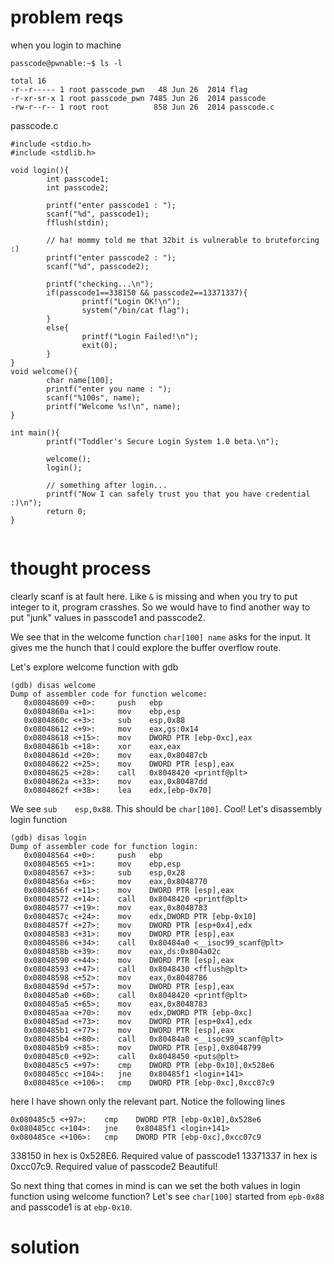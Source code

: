 # problem reqs
when you login to machine

```
passcode@pwnable:~$ ls -l 

total 16
-r--r----- 1 root passcode_pwn   48 Jun 26  2014 flag
-r-xr-sr-x 1 root passcode_pwn 7485 Jun 26  2014 passcode
-rw-r--r-- 1 root root          858 Jun 26  2014 passcode.c

```

passcode.c

```
#include <stdio.h>  
#include <stdlib.h> 

void login(){
        int passcode1;
        int passcode2;

        printf("enter passcode1 : ");
        scanf("%d", passcode1);
        fflush(stdin);

        // ha! mommy told me that 32bit is vulnerable to bruteforcing :)
        printf("enter passcode2 : ");
        scanf("%d", passcode2);

        printf("checking...\n");
        if(passcode1==338150 && passcode2==13371337){
                printf("Login OK!\n");
                system("/bin/cat flag");
        }
        else{
                printf("Login Failed!\n");
                exit(0);
        }
}
void welcome(){
        char name[100];
        printf("enter you name : ");
        scanf("%100s", name);
        printf("Welcome %s!\n", name);
}

int main(){
        printf("Toddler's Secure Login System 1.0 beta.\n");

        welcome();  
        login();

        // something after login...
        printf("Now I can safely trust you that you have credential :)\n");
        return 0;   
}


```

# thought process
clearly scanf is at fault here. Like `&` is missing and when you try to put integer to it, program crasshes. So we would have to find another way to put "junk" values in passcode1 and passcode2.

We see that in the welcome function `char[100] name` asks for the input. It gives me the hunch that I could explore the buffer overflow route.

Let's explore welcome function with gdb
```
(gdb) disas welcome
Dump of assembler code for function welcome:
   0x08048609 <+0>:     push   ebp
   0x0804860a <+1>:     mov    ebp,esp
   0x0804860c <+3>:     sub    esp,0x88
   0x08048612 <+9>:     mov    eax,gs:0x14
   0x08048618 <+15>:    mov    DWORD PTR [ebp-0xc],eax
   0x0804861b <+18>:    xor    eax,eax
   0x0804861d <+20>:    mov    eax,0x80487cb
   0x08048622 <+25>:    mov    DWORD PTR [esp],eax
   0x08048625 <+28>:    call   0x8048420 <printf@plt>
   0x0804862a <+33>:    mov    eax,0x80487dd
   0x0804862f <+38>:    lea    edx,[ebp-0x70]

```
We see `sub    esp,0x88`. This should be `char[100]`. Cool!
Let's disassembly login function
```
(gdb) disas login
Dump of assembler code for function login:
   0x08048564 <+0>:     push   ebp
   0x08048565 <+1>:     mov    ebp,esp
   0x08048567 <+3>:     sub    esp,0x28
   0x0804856a <+6>:     mov    eax,0x8048770
   0x0804856f <+11>:    mov    DWORD PTR [esp],eax
   0x08048572 <+14>:    call   0x8048420 <printf@plt>
   0x08048577 <+19>:    mov    eax,0x8048783
   0x0804857c <+24>:    mov    edx,DWORD PTR [ebp-0x10]
   0x0804857f <+27>:    mov    DWORD PTR [esp+0x4],edx
   0x08048583 <+31>:    mov    DWORD PTR [esp],eax
   0x08048586 <+34>:    call   0x80484a0 <__isoc99_scanf@plt>
   0x0804858b <+39>:    mov    eax,ds:0x804a02c
   0x08048590 <+44>:    mov    DWORD PTR [esp],eax
   0x08048593 <+47>:    call   0x8048430 <fflush@plt>
   0x08048598 <+52>:    mov    eax,0x8048786
   0x0804859d <+57>:    mov    DWORD PTR [esp],eax
   0x080485a0 <+60>:    call   0x8048420 <printf@plt>
   0x080485a5 <+65>:    mov    eax,0x8048783
   0x080485aa <+70>:    mov    edx,DWORD PTR [ebp-0xc]
   0x080485ad <+73>:    mov    DWORD PTR [esp+0x4],edx
   0x080485b1 <+77>:    mov    DWORD PTR [esp],eax
   0x080485b4 <+80>:    call   0x80484a0 <__isoc99_scanf@plt>
   0x080485b9 <+85>:    mov    DWORD PTR [esp],0x8048799
   0x080485c0 <+92>:    call   0x8048450 <puts@plt>
   0x080485c5 <+97>:    cmp    DWORD PTR [ebp-0x10],0x528e6
   0x080485cc <+104>:   jne    0x80485f1 <login+141>
   0x080485ce <+106>:   cmp    DWORD PTR [ebp-0xc],0xcc07c9

```
here I have shown only the relevant part. Notice the following lines

```
0x080485c5 <+97>:    cmp    DWORD PTR [ebp-0x10],0x528e6
0x080485cc <+104>:   jne    0x80485f1 <login+141>
0x080485ce <+106>:   cmp    DWORD PTR [ebp-0xc],0xcc07c9
```
338150 in hex is 0x528E6. Required value of passcode1
13371337 in hex is 0xcc07c9. Required value of passcode2
Beautiful!

So next thing that comes in mind is can we set the both values in login function using welcome function?
Let's see `char[100]` started from `epb-0x88` and passcode1 is at `ebp-0x10`.

# solution
